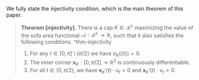 We fully state the injectivity condition, which is the main theorem of this paper.

> __Theorem [injectivity].__ There is a cap $K \in \mathcal{K}^\mathrm{c}$ maximizing the value of the sofa area functional $\mathcal{A} : \mathcal{K}^\mathrm{c} \to \mathbb{R}$, such that it also satisfies the following conditions. ^thm-injectivity
> 
> 1. For any $t \in [0, \pi] \setminus \left\{ \pi/2 \right\}$ we have $\sigma_K\left( \left\{ t \right\} \right) = 0$.
> 2. The inner corner $\mathbf{x}_K : [0, \pi/2] \to \mathbb{R}^2$ is continuously differentiable.
> 3. For all $t \in (0, \pi/2)$, we have $\mathbf{x}_K'(t) \cdot u_t < 0$ and $\mathbf{x}_K'(t) \cdot v_t > 0$.